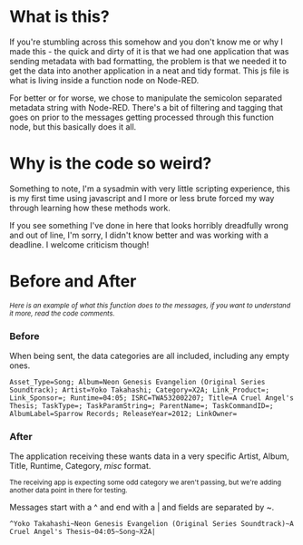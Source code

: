 # What is this?

  If you're stumbling across this somehow and you don't know me or why I made this - the quick and dirty of it is that we had one application that was sending metadata with bad formatting, the problem is that we needed it to get the data into another application in a neat and tidy format. This js file is what is living inside a function node on Node-RED.
  
For better or for worse, we chose to manipulate the semicolon separated metadata string with Node-RED. There's a bit of filtering and tagging that goes on prior to the messages getting processed through this function node, but this basically does it all.

# Why is the code so weird?

  Something to note, I'm a sysadmin with very little scripting experience, this is my first time using javascript and I more or less brute forced my way through learning how these methods work. 
 
 If you see something I've done in here that looks horribly dreadfully wrong and out of line, I'm sorry, I didn't know better and was working with a deadline. I welcome criticism though!

# Before and After
<sup>*Here is an example of what this function does to the messages, if you want to understand it more, read the code comments.*</sup>

### Before

When being sent, the data categories are all included, including any empty ones.
```
Asset_Type=Song; Album=Neon Genesis Evangelion (Original Series Soundtrack); Artist=Yoko Takahashi; Category=X2A; Link_Product=; Link_Sponsor=; Runtime=04:05; ISRC=TWA532002207; Title=A Cruel Angel's Thesis; TaskType=; TaskParamString=; ParentName=; TaskCommandID=; AlbumLabel=Sparrow Records; ReleaseYear=2012; LinkOwner=
```

### After

The application receiving these wants data in a very specific Artist, Album, Title, Runtime, Category, *misc* format.

<sup>The receiving app is expecting some odd category we aren't passing, but we're adding another data point in there for testing.</sup>

Messages start with a ^ and end with a | and fields are separated by ~. 

```
^Yoko Takahashi~Neon Genesis Evangelion (Original Series Soundtrack)~A Cruel Angel's Thesis~04:05~Song~X2A|
```





